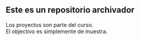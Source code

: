 ## Este es un repositorio archivador

Los proyectos son parte del curso.<br>
El objectivo es simplemente de muestra. 
